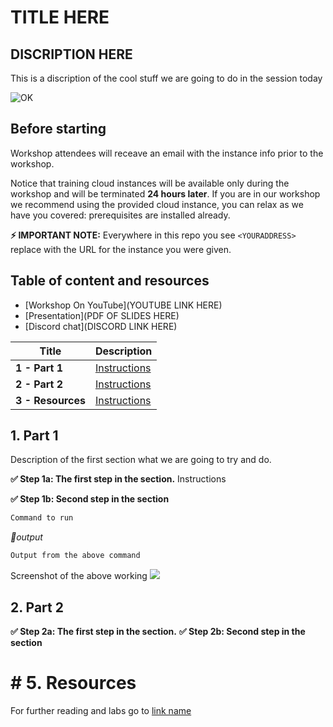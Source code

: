 # TITLE HERE

##  DISCRIPTION HERE
This is a discription of the cool stuff we are going to do in the session today

![OK](https://BANNERURL)

## Before starting
Workshop attendees will receave an email with the instance info prior to the workshop.

Notice that training cloud instances will be available only during the workshop and will be terminated **24 hours later**. If you are in our workshop we recommend using the provided cloud instance, you can relax as we have you covered: prerequisites are installed already.

**⚡ IMPORTANT NOTE:**
Everywhere in this repo you see `<YOURADDRESS>` replace with the URL for the instance you were given.  

## Table of content and resources

* [Workshop On YouTube](YOUTUBE LINK HERE)
* [Presentation](PDF OF SLIDES HERE)
* [Discord chat](DISCORD LINK HERE)

| Title  | Description
|---|---|
| **1 - Part 1** | [Instructions](#Part-1)  |
| **2 - Part 2** | [Instructions](#Part-2)  |
| **3 - Resources** | [Instructions](#Resources)  |

## 1. Part 1

Description of the first section what we are going to try and do.

**✅ Step 1a: The first step in the section.** 
Instructions

**✅ Step 1b: Second step in the section** 

```bash
Command to run
```

*📃output*
```bash
Output from the above command     
```
Screenshot of the above working
<img src="https://user-images.githubusercontent.com/blah/blahblah.png" width=“700” />

## 2. Part 2

**✅ Step 2a: The first step in the section.**
**✅ Step 2b: Second step in the section**

# # 5. Resources
For further reading and labs go to 
[link name](URL) 

